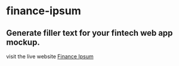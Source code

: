 # finance-ipsum
Generate filler text for your fintech web app mockup.
---
visit the live website [Finance Ipsum](http://www.arlen-neylon.com/finance-ipsum)